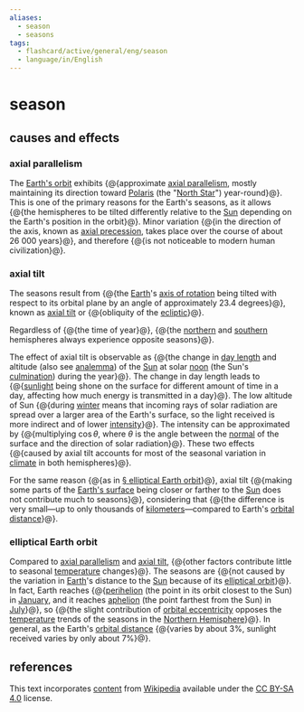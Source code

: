 ```yaml
---
aliases:
  - season
  - seasons
tags:
  - flashcard/active/general/eng/season
  - language/in/English
---
```


# season

## causes and effects

### axial parallelism

The [Earth's orbit](Earth's%20orbit.md) exhibits {@{approximate [axial parallelism](axial%20parallelism.md), mostly maintaining its direction toward [Polaris](Polaris.md) (the "[North Star](pole%20star.md)") year-round}@}. This is one of the primary reasons for the Earth's seasons, as it allows {@{the hemispheres to be tilted differently relative to the [Sun](Sun.md) depending on the Earth's position in the orbit}@}. Minor variation {@{in the direction of the axis, known as [axial precession](axial%20precession.md), takes place over the course of about 26&nbsp;000 years}@}, and therefore {@{is not noticeable to modern human civilization}@}. <!--SR:!2027-07-27,802,330!2026-09-13,562,310!2027-05-20,791,330!2026-05-21,505,310-->

### axial tilt

The seasons result from {@{the [Earth](Earth.md)'s [axis of rotation](rotation%20around%20a%20fixed%20axis.md) being tilted with respect to its orbital plane by an angle of approximately 23.4 degrees}@}, known as [axial tilt](axial%20tilt.md) or {@{obliquity of the [ecliptic](ecliptic.md)}@}. <!--SR:!2028-02-16,1030,350!2026-04-22,460,310-->

Regardless of {@{the time of year}@}, {@{the [northern](Northern%20Hemisphere.md) and [southern](Souther%20Hemisphere.md) hemispheres always experience opposite seasons}@}. <!--SR:!2028-09-09,1192,350!2028-02-21,1033,350-->

The effect of axial tilt is observable as {@{the change in [day length](daytime.md) and altitude (also see [analemma](analemma.md)) of the [Sun](Sun.md) at solar [noon](noon.md) (the Sun's [culmination](culmination.md)) during the year}@}. The change in day length leads to {@{[sunlight](sunlight.md) being shone on the surface for different amount of time in a day, affecting how much energy is transmitted in a day}@}. The low altitude of Sun {@{during [winter](winter.md) means that incoming rays of solar radiation are spread over a larger area of the Earth's surface, so the light received is more indirect and of lower [intensity](solar%20irradiance.md)}@}. The intensity can be approximated by {@{multiplying $\cos \theta$, where $\theta$ is the angle between the [normal](normal%20(geometry).md) of the surface and the direction of solar radiation}@}. These two effects {@{caused by axial tilt accounts for most of the seasonal variation in [climate](climate.md) in both hemispheres}@}. <!--SR:!2028-06-28,1139,361!2027-02-05,721,330!2026-11-05,662,341!2027-02-12,709,321!2026-01-21,423,310-->

For the same reason {@{as in [§ elliptical Earth orbit](#elliptical%20Earth%20orbit)}@}, axial tilt {@{making some parts of the [Earth's surface](geoid.md) being closer or farther to the [Sun](Sun.md) does not contribute much to seasons}@}, considering that {@{the difference is very small—up to only thousands of [kilometers](kilometre.md)—compared to Earth's [orbital distance](semi-major%20and%20semi-minor%20axes.md)}@}. <!--SR:!2029-05-10,1393,361!2027-01-17,712,330!2028-05-24,1104,350-->

### elliptical Earth orbit

Compared to [axial parallelism](#axial%20parallelism) and [axial tilt](#axial%20tilt), {@{other factors contribute little to seasonal [temperature](temperature.md) changes}@}. The seasons are {@{not caused by the variation in [Earth](Earth.md)'s distance to the [Sun](Sun.md) because of its [elliptical orbit](elliptic%20orbit.md)}@}. In fact, Earth reaches {@{[perihelion](apsis.md#perihelion%20and%20aphelion) (the point in its orbit closest to the Sun) in [January](January.md), and it reaches [aphelion](apsis.md#perihelion%20and%20aphelion) (the point farthest from the Sun) in [July](July.md)}@}, so {@{the slight contribution of [orbital eccentricity](orbital%20eccentricity.md) opposes the [temperature](temperature.md) trends of the seasons in the [Northern Hemisphere](Northern%20Hemisphere.md)}@}. In general, as the Earth's [orbital distance](semi-major%20and%20semi-minor%20axes.md) {@{varies by about 3%, sunlight received varies by only about 7%}@}. <!--SR:!2029-12-03,1551,361!2026-12-16,664,321!2026-01-22,393,301!2027-09-11,887,341!2027-08-25,885,341-->

## references

This text incorporates [content](https://en.wikipedia.org/wiki/season) from [Wikipedia](Wikipedia.md) available under the [CC BY-SA 4.0](https://creativecommons.org/licenses/by-sa/4.0/) license.
